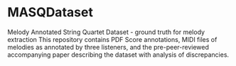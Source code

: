 # MASQDataset
Melody Annotated String Quartet Dataset - ground truth for melody extraction
This repository contains PDF Score annotations, MIDI files of melodies as annotated by three listeners, and the pre-peer-reviewed accompanying paper describing the dataset with analysis of discrepancies.
